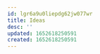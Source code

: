 ```yaml
---
id: lgr6a9u0liepdg62jw077wr
title: Ideas
desc: ''
updated: 1652618250591
created: 1652618250591
---
```


